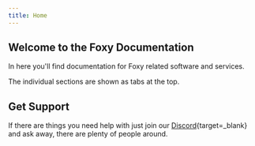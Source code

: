 ```yaml
---
title: Home
---
```


## Welcome to the Foxy Documentation

In here you'll find documentation for Foxy related software and services.

The individual sections are shown as tabs at the top.

## Get Support

If there are things you need help with just join our [Discord](https://discord.gg/foxypool){target=_blank} and ask away, there are plenty of people around.
